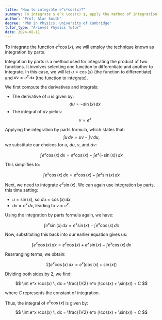 ```yaml
---
title: "How to integrate e^x*cos(x)?"
summary: To integrate $ e^x \cos(x) $, apply the method of integration by parts, which involves selecting functions for differentiation and integration to simplify the process.
author: "Prof. Alan Smith"
degree: "PhD in Physics, University of Cambridge"
tutor_type: "A-Level Physics Tutor"
date: 2024-08-11
---
```


To integrate the function $e^x \cos(x)$, we will employ the technique known as integration by parts.

Integration by parts is a method used for integrating the product of two functions. It involves selecting one function to differentiate and another to integrate. In this case, we will let $u = \cos(x)$ (the function to differentiate) and $dv = e^x \, dx$ (the function to integrate).

We first compute the derivatives and integrals:
- The derivative of $u$ is given by:
$$ du = -\sin(x) \, dx $$
- The integral of $dv$ yields:
$$ v = e^x $$

Applying the integration by parts formula, which states that:
$$ \int u \, dv = uv - \int v \, du, $$
we substitute our choices for $u$, $du$, $v$, and $dv$:

$$ \int e^x \cos(x) \, dx = e^x \cos(x) - \int e^x (-\sin(x)) \, dx $$

This simplifies to:

$$ \int e^x \cos(x) \, dx = e^x \cos(x) + \int e^x \sin(x) \, dx $$

Next, we need to integrate $e^x \sin(x)$. We can again use integration by parts, this time setting:
- $u = \sin(x)$, so $du = \cos(x) \, dx$,
- $dv = e^x \, dx$, leading to $v = e^x$.

Using the integration by parts formula again, we have:

$$ \int e^x \sin(x) \, dx = e^x \sin(x) - \int e^x \cos(x) \, dx $$

Now, substituting this back into our earlier equation gives us:

$$ \int e^x \cos(x) \, dx = e^x \cos(x) + e^x \sin(x) - \int e^x \cos(x) \, dx $$

Rearranging terms, we obtain:

$$ 2 \int e^x \cos(x) \, dx = e^x (\cos(x) + \sin(x)) $$

Dividing both sides by $2$, we find:

$$ \int e^x \cos(x) \, dx = \frac{1}{2} e^x (\cos(x) + \sin(x)) + C $$

where $C$ represents the constant of integration.

Thus, the integral of $e^x \cos(x)$ is given by:

$$ \int e^x \cos(x) \, dx = \frac{1}{2} e^x (\cos(x) + \sin(x)) + C $$
    